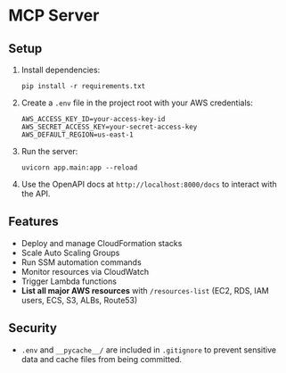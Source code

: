 # MCP Server

## Setup

1. Install dependencies:
   ```
   pip install -r requirements.txt
   ```

2. Create a `.env` file in the project root with your AWS credentials:
   ```
   AWS_ACCESS_KEY_ID=your-access-key-id
   AWS_SECRET_ACCESS_KEY=your-secret-access-key
   AWS_DEFAULT_REGION=us-east-1
   ```

3. Run the server:
   ```
   uvicorn app.main:app --reload
   ```

4. Use the OpenAPI docs at `http://localhost:8000/docs` to interact with the API.

## Features

- Deploy and manage CloudFormation stacks
- Scale Auto Scaling Groups
- Run SSM automation commands
- Monitor resources via CloudWatch
- Trigger Lambda functions
- **List all major AWS resources** with `/resources-list` (EC2, RDS, IAM users, ECS, S3, ALBs, Route53)

## Security
- `.env` and `__pycache__/` are included in `.gitignore` to prevent sensitive data and cache files from being committed.